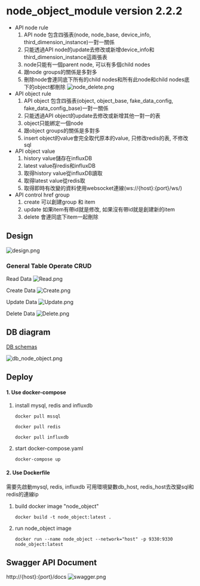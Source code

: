 # node_object_module version 2.2.2

* API node rule
  1. API node 包含四張表(node, node_base, device_info, third_dimension_instance)一對一關係
  2. 只能透過API node的update去修改或新增device_info和third_dimension_instance這兩張表
  3. node只能有一個parent node, 可以有多個child nodes
  4. 跟node groups的關係是多對多
  5. 刪除node會連同底下所有的child nodes和所有此node和child nodes底下的object都刪除
     ![node_delete.png](image/node_delete.png)
* API object rule
  1. API object 包含四張表(object, object_base, fake_data_config, fake_data_config_base)一對一關係
  2. 只能透過API object的update去修改或新增其他一對一的表
  3. object只能綁定一個node
  4. 跟object groups的關係是多對多
  5. insert object的value會完全取代原本的value, 只修改redis的表, 不修改sql
* API object value
  1. history value儲存在influxDB
  2. latest value存redis和influxDB
  3. 取得history value從influxDB讀取
  4. 取得latest value從redis取
  5. 取得即時有改變的資料使用websocket連線(ws://{host}:{port}/ws/)
* API control href group
  1. create 可以創建group 和 item
  2. update 如果item有帶id就是修改, 如果沒有帶id就是創建新的item
  3. delete 會連同底下item一起刪除

## Design

![design.png](image/design.png)

### General Table Operate CRUD

Read Data
![Read.png](image/Read.png)

Create Data
![Create.png](image/Create.png)

Update Data
![Update.png](image/Update.png)

Delete Data
![Delete.png](image/Delete.png)

## DB diagram

[DB schemas](https://dbdiagram.io/d/63073decf1a9b01b0fdf20a3)

![db_node_object.png](image/db_node_object.png)

## Deploy

#### 1. Use docker-compose

1. install mysql, redis and influxdb

   `docker pull mssql`

   `docker pull redis`

    `docker pull influxdb`
2. start docker-compose.yaml

   `docker-compose up`

#### 2. Use Dockerfile

需要先啟動mysql, redis, influxdb
可用環境變數db_host, redis_host去改變sql和redis的連線ip

1. build docker image "node_object"

   `docker build -t node_object:latest .`
2. run node_object image

   `docker run --name node_object --network="host" -p 9330:9330 node_object:latest`

## Swagger API Document

http://{host}:{port}/docs
![swagger.png](image/swagger.png)
